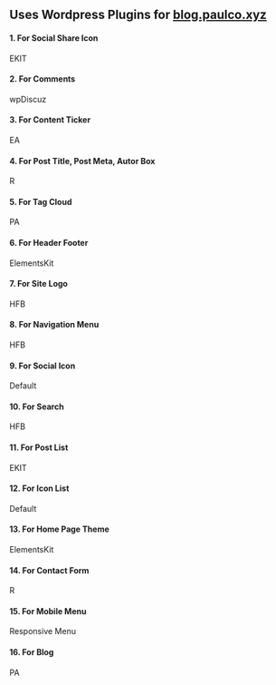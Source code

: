 ## Uses Wordpress Plugins for [blog.paulco.xyz](https://blog.paulco.xyz)
#### 1. For Social Share Icon

EKIT

#### 2. For Comments

wpDiscuz

#### 3. For Content Ticker

EA

#### 4. For Post Title, Post Meta, Autor Box

R

#### 5. For Tag Cloud

PA

#### 6. For Header Footer
ElementsKit

#### 7. For Site Logo
HFB

#### 8. For Navigation Menu
HFB

#### 9. For Social Icon
Default

#### 10. For Search
HFB

#### 11. For Post List
EKIT

#### 12. For Icon List
Default

#### 13. For Home Page Theme
ElementsKit

#### 14. For Contact Form

R

#### 15. For Mobile Menu

Responsive Menu

#### 16. For Blog

PA
